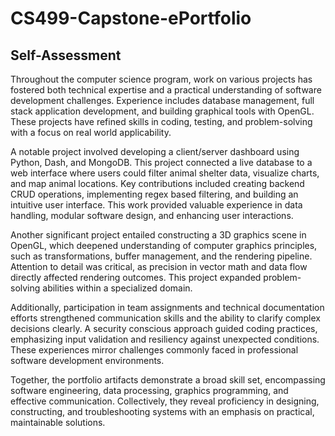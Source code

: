 # CS499-Capstone-ePortfolio 

## Self-Assessment

Throughout the computer science program, work on various projects has fostered both technical expertise and a practical understanding of software development challenges. Experience includes database management, full stack application development, and building graphical tools with OpenGL. These projects have refined skills in coding, testing, and problem-solving with a focus on real world applicability.

A notable project involved developing a client/server dashboard using Python, Dash, and MongoDB. This project connected a live database to a web interface where users could filter animal shelter data, visualize charts, and map animal locations. Key contributions included creating backend CRUD operations, implementing regex based filtering, and building an intuitive user interface. This work provided valuable experience in data handling, modular software design, and enhancing user interactions.

Another significant project entailed constructing a 3D graphics scene in OpenGL, which deepened understanding of computer graphics principles, such as transformations, buffer management, and the rendering pipeline. Attention to detail was critical, as precision in vector math and data flow directly affected rendering outcomes. This project expanded problem-solving abilities within a specialized domain.

Additionally, participation in team assignments and technical documentation efforts strengthened communication skills and the ability to clarify complex decisions clearly. A security conscious approach guided coding practices, emphasizing input validation and resiliency against unexpected conditions. These experiences mirror challenges commonly faced in professional software development environments.

Together, the portfolio artifacts demonstrate a broad skill set, encompassing software engineering, data processing, graphics programming, and effective communication. Collectively, they reveal proficiency in designing, constructing, and troubleshooting systems with an emphasis on practical, maintainable solutions.
